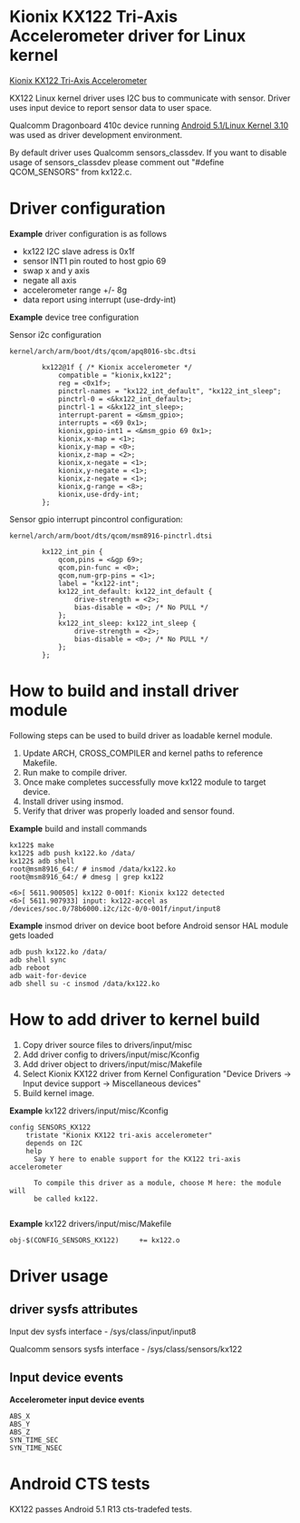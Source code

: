 # Kionix KX122 Tri-Axis Accelerometer driver for Linux kernel #

[Kionix KX122 Tri-Axis Accelerometer](http://www.kionix.com/product/KX122-1037)

KX122 Linux kernel driver uses I2C bus to communicate with sensor. Driver uses input device to report sensor data to user space. 

Qualcomm Dragonboard 410c device running [Android 5.1/Linux Kernel 3.10](https://developer.qualcomm.com/hardware/dragonboard-410c) was used as driver development environment.

By default driver uses Qualcomm sensors_classdev. If you want to disable usage of sensors_classdev please comment out "#define QCOM_SENSORS" from kx122.c.

# Driver configuration #

**Example** driver configuration is as follows

- kx122 I2C slave adress is 0x1f
- sensor INT1 pin routed to host gpio 69
- swap x and y axis
- negate all axis
- accelerometer range +/- 8g
- data report using interrupt (use-drdy-int)

**Example** device tree configuration

Sensor i2c configuration 

```
kernel/arch/arm/boot/dts/qcom/apq8016-sbc.dtsi

		kx122@1f { /* Kionix accelerometer */
			compatible = "kionix,kx122";
			reg = <0x1f>;
			pinctrl-names = "kx122_int_default", "kx122_int_sleep";
			pinctrl-0 = <&kx122_int_default>;
			pinctrl-1 = <&kx122_int_sleep>;
			interrupt-parent = <&msm_gpio>;
			interrupts = <69 0x1>;
			kionix,gpio-int1 = <&msm_gpio 69 0x1>;
			kionix,x-map = <1>;
			kionix,y-map = <0>;
			kionix,z-map = <2>;
			kionix,x-negate = <1>;
			kionix,y-negate = <1>;
			kionix,z-negate = <1>;
			kionix,g-range = <8>;
			kionix,use-drdy-int;
		};
```
Sensor gpio interrupt pincontrol configuration:
```
kernel/arch/arm/boot/dts/qcom/msm8916-pinctrl.dtsi

		kx122_int_pin {
			qcom,pins = <&gp 69>;
			qcom,pin-func = <0>;
			qcom,num-grp-pins = <1>;
			label = "kx122-int";
			kx122_int_default: kx122_int_default {
				drive-strength = <2>;
				bias-disable = <0>;	/* No PULL */
			};
			kx122_int_sleep: kx122_int_sleep {
				drive-strength = <2>;
				bias-disable = <0>;	/* No PULL */
			};
		};

```
# How to build and install driver module #

Following steps can be used to build driver as loadable kernel module.

1. Update ARCH, CROSS_COMPILER and kernel paths to reference Makefile.
2. Run make to compile driver.
3. Once make completes successfully move kx122 module to target device.
4. Install driver using insmod. 
5. Verify that driver was properly loaded and sensor found.


**Example** build and install commands

```
kx122$ make
kx122$ adb push kx122.ko /data/
kx122$ adb shell
root@msm8916_64:/ # insmod /data/kx122.ko
root@msm8916_64:/ # dmesg | grep kx122

<6>[ 5611.900505] kx122 0-001f: Kionix kx122 detected
<6>[ 5611.907933] input: kx122-accel as /devices/soc.0/78b6000.i2c/i2c-0/0-001f/input/input8
```

**Example** insmod driver on device boot before Android sensor HAL module gets loaded

```
adb push kx122.ko /data/
adb shell sync
adb reboot
adb wait-for-device
adb shell su -c insmod /data/kx122.ko
```

# How to add driver to kernel build #

1. Copy driver source files to drivers/input/misc
2. Add driver config to drivers/input/misc/Kconfig
3. Add driver object to drivers/input/misc/Makefile
4. Select Kionix KX122 driver from Kernel Configuration "Device Drivers -> Input device support -> Miscellaneous devices" 
5. Build kernel image.

**Example** kx122 drivers/input/misc/Kconfig
```
config SENSORS_KX122
	tristate "Kionix KX122 tri-axis accelerometer"
	depends on I2C
	help
	  Say Y here to enable support for the KX122 tri-axis accelerometer

	  To compile this driver as a module, choose M here: the module will
	  be called kx122.
	  
```

**Example** kx122 drivers/input/misc/Makefile

```
obj-$(CONFIG_SENSORS_KX122)		+= kx122.o
```

# Driver usage #

## driver sysfs attributes ##

Input dev sysfs interface - /sys/class/input/input8

Qualcomm sensors sysfs interface - /sys/class/sensors/kx122


## Input device events ##


**Accelerometer input device events**
```
ABS_X 
ABS_Y
ABS_Z
SYN_TIME_SEC
SYN_TIME_NSEC
```
# Android CTS tests #

KX122 passes Android 5.1 R13 cts-tradefed tests.
